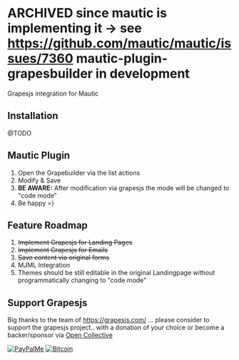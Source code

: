 #  ARCHIVED since mautic is implementing it -> see https://github.com/mautic/mautic/issues/7360 mautic-plugin-grapesbuilder in development
Grapesjs integration for Mautic

## Installation

@TODO

## Mautic Plugin

1. Open the Grapebuilder via the list actions
2. Modify & Save
3. **BE AWARE:** After modification via grapesjs the mode will be changed to "code mode"
4. Be happy =)

## Feature Roadmap

1. ~~Implement Grapesjs for Landing Pages~~
2. ~~Implement Grapesjs for Emails~~
3. ~~Save content via original forms~~
4. MJML Integration
5. Themes should be still editable in the original Landingpage without programmatically changing to "code mode"

## Support Grapesjs

Big thanks to the team of https://grapesjs.com/ ... please consider to support the grapesjs project.. with a donation of your choice or become a backer/sponsor via [Open Collective](https://opencollective.com/grapesjs)

[![PayPalMe](http://grapesjs.com/img/ppme.png)](https://paypal.me/grapesjs)
[![Bitcoin](https://user-images.githubusercontent.com/11614725/52977952-87235f80-33cf-11e9-9607-7a9a354e1155.png)](https://commerce.coinbase.com/checkout/fc90b940-558d-408b-a166-28a823c98173)

